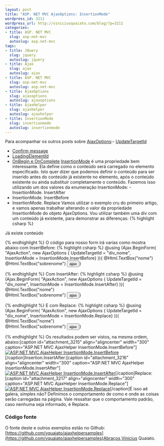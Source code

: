 ```yaml
--- 
layout: post
title: "ASP. NET MVC AjaxOptions: InsertionMode"
wordpress_id: 3211
wordpress_url: http://viniciusquaiato.com/blog/?p=3211
categories: 
- title: ASP. NET MVC
  slug: asp-net-mvc
  autoslug: asp.net-mvc
tags: 
- title: JQuery
  slug: jquery
  autoslug: jquery
- title: Ajax
  slug: ajax
  autoslug: ajax
- title: ASP. NET MVC
  slug: asp-net-mvc
  autoslug: asp.net-mvc
- title: AjaxOptions
  slug: ajaxoptions
  autoslug: ajaxoptions
- title: AjaxHelper
  slug: ajaxhelper
  autoslug: ajaxhelper
- title: InsertionMode
  slug: insertionmode
  autoslug: insertionmode
---
```

Para acompanhar os outros posts sobre [AjaxOptions](http://viniciusquaiato.com/blog/tag/ajaxoptions/):- [UpdateTargetId](http://viniciusquaiato.com/blog/asp-net-mvc-ajaxoptions-updatetargetid/)
- [Confirm message](http://viniciusquaiato.com/blog/asp-net-mvc-ajaxoptions-confirm-message/)
- [LoadingElementId](http://viniciusquaiato.com/blog/asp-net-mvc-ajaxoptions-loadingelementid/)
- [OnBegin e OnComplete](http://viniciusquaiato.com/blog/asp-net-mvc-ajaxoptions-onbegin-e-oncomplete/)
[InsertionMode](http://msdn.microsoft.com/en-us/library/system.web.mvc.ajax.ajaxoptions.insertionmode.aspx#Y100) é uma propriedade bem interessante. Ela define como o conteúdo será carregado no elemento especificado. Isto quer dizer que podemos definir o conteúdo para ser inserido antes do conteúdo já existente no elemento, após o conteúdo existente ou ainda substituir completamente o conteúdo. Fazemos isso utilizando um dos valores da enumeração InsertionMode: - InsertionMode. InsertAfter 
- InsertionMode. InsertBefore 
- InsertionMode. Replace 
Vamos utilizar o exemplo cru do primeiro artigo, e vamos apenas trabalhar alterando o valor da propriedade InsertionMode do objeto AjaxOptions. Vou utilizar também uma div com um conteúdo já existente, para demonstrar as diferenças:
{% highlight csharp %}
    
Já existe conteúdo
</div>
{% endhighlight %}
O código para nosso form irá varias como mostra abaixo com InsertBefore:
{% highlight csharp %}
@using (Ajax.BeginForm(    "AjaxAction",    new AjaxOptions { UpdateTargetId = "div_nome", InsertionMode = InsertionMode.InsertBefore}
)){    @Html.TextBox("nome")<br />    @Html.TextBox("sobrenome")    <input type="submit" value="ajax" />}

{% endhighlight %}
Com InsertAfter:
{% highlight csharp %}
@using (Ajax.BeginForm(    "AjaxAction",    new AjaxOptions { UpdateTargetId = "div_nome", InsertionMode = InsertionMode.InsertAfter}
)){    @Html.TextBox("nome")<br />    @Html.TextBox("sobrenome")    <input type="submit" value="ajax" />}

{% endhighlight %}
E com Replace:
{% highlight csharp %}
@using (Ajax.BeginForm(    "AjaxAction",    new AjaxOptions { UpdateTargetId = "div_nome", InsertionMode = InsertionMode.Replace}
)){    @Html.TextBox("nome")<br />    @Html.TextBox("sobrenome")    <input type="submit" value="ajax" />}

{% endhighlight %}
Os resultados podem ser vistos, na mesma ordem, abaixo:[caption id="attachment_3215" align="aligncenter" width="300" caption="ASP.NET MVC AjaxHelper InsertionMode.InsertBefore"][![ASP.NET MVC AjaxHelper InsertionMode.InsertBefore](http://viniciusquaiato.com/images_posts/Ajax-Helper-InsertionMode.InsertBefore-300x239.png "ASP. NET MVC AjaxHelper InsertionMode.InsertBefore")](http://viniciusquaiato.com/images_posts/Ajax-Helper-InsertionMode.InsertBefore.png)[/caption]Insertion.InsertAfter:[caption id="attachment_3216" align="aligncenter" width="300" caption="ASP.NET MVC AjaxHelper InsertionMode.InsertAfter"][![ASP.NET MVC AjaxHelper InsertionMode.InsertAfter](http://viniciusquaiato.com/images_posts/Ajax-Helper-InsertionMode.InsertAfter-300x239.png "ASP. NET MVC AjaxHelper InsertionMode.InsertAfter")](http://viniciusquaiato.com/images_posts/Ajax-Helper-InsertionMode.InsertAfter.png)[/caption]Replace:[caption id="attachment_3217" align="aligncenter" width="300" caption="ASP.NET MVC AjaxHelper InsertionMode.Replace"][![ASP.NET MVC AjaxHelper InsertionMode.Replace](http://viniciusquaiato.com/images_posts/Ajax-Helper-InsertionMode.Replace-300x239.png "ASP. NET MVC AjaxHelper InsertionMode.Replace")](http://viniciusquaiato.com/images_posts/Ajax-Helper-InsertionMode.Replace.png)[/caption]É isso aê galera, simples não? Definimos o comportamento de como e onde as coisas serão carregadas na página. Vale ressaltar que o comportamento padrão, caso nenhuma seja informado, é Replace.

### Código fonte
O fonte deste e outros exemplos estão no Github: [https://github.com/vquaiato/ajaxhelpersamples](https://github.com/vquaiato/ajaxhelpersamples)Abraços,Vinicius Quaiato.
